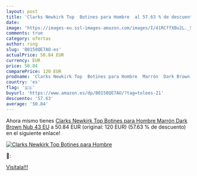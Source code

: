 ```yaml
---
layout: post
title: 'Clarks Newkirk Top  Botines para Hombre  al 57.63 % de descuento'
date: 
image: 'https://images-eu.ssl-images-amazon.com/images/I/41RCffXBu2L._SL200_.jpg'
comments: true
category: ofertas
author: ring
slug: 'B0158QE7AO-es'
actualPrice: 50.84 EUR
currency: EUR
price: 50.84
comparePrice: 120 EUR
prodname: 'Clarks Newkirk Top  Botines para Hombre  Marrón  Dark Brown Nub   43 EU'
country: 'es'
flag: '🇪🇸'
buyurl: 'https://www.amazon.es/dp/B0158QE7AO/?tag=tolees-21'
descuento: '57.63'
average: '50.84'
---
```


Ahora mismo tienes [Clarks Newkirk Top  Botines para Hombre  Marrón  Dark Brown Nub   43 EU](https://www.amazon.es/dp/B0158QE7AO/?tag=tolees-21) a 50.84 EUR (original: 120 EUR) (57.63 %  de descuento) en el siguiente enlace!

[![Clarks Newkirk Top  Botines para Hombre ](https://images-eu.ssl-images-amazon.com/images/I/41RCffXBu2L._SL200_.jpg)](https://www.amazon.es/dp/B0158QE7AO/?tag=tolees-21)

🔎:


[Visítala!!!](https://www.amazon.es/dp/B0158QE7AO/?tag=tolees-21)
